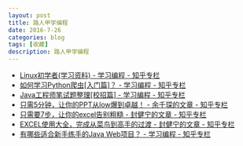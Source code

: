 ```yaml
---
layout: post
title: 路人甲学编程
date: 2016-7-26
categories: blog
tags: [收藏]
description: 路人甲学编程
---   
```



- [Linux初学者(学习资料) - 学习编程 - 知乎专栏](https://zhuanlan.zhihu.com/p/21723250)
- [如何学习Python爬虫[入门篇]？ - 学习编程 - 知乎专栏](https://zhuanlan.zhihu.com/p/21479334?refer=passer)
- [Java工程师笔试题整理[校招篇] - 学习编程 - 知乎专栏](https://zhuanlan.zhihu.com/p/21513402?refer=passer)
- [只需5分钟，让你的PPT从low爆到卓越！ - 余千琛的文章 - 知乎专栏](https://zhuanlan.zhihu.com/p/21956235)  
- [只需要7步，让你的excel告别粗糙 - 封健宁的文章 - 知乎专栏](https://zhuanlan.zhihu.com/p/21988282)
- [EXCEL使用大全，完成从菜鸟到高手的过渡 - 封健宁的文章 - 知乎专栏](https://zhuanlan.zhihu.com/p/21988442)
- [有哪些适合新手练手的Java Web项目？ - 学习编程 - 知乎专栏](https://zhuanlan.zhihu.com/p/22112669)

